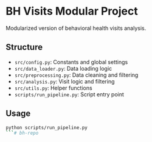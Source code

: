 # BH Visits Modular Project

Modularized version of behavioral health visits analysis.

## Structure

- `src/config.py`: Constants and global settings
- `src/data_loader.py`: Data loading logic
- `src/preprocessing.py`: Data cleaning and filtering
- `src/analysis.py`: Visit logic and filtering
- `src/utils.py`: Helper functions
- `scripts/run_pipeline.py`: Script entry point

## Usage

```bash
python scripts/run_pipeline.py
```#   b h - r e p o  
 